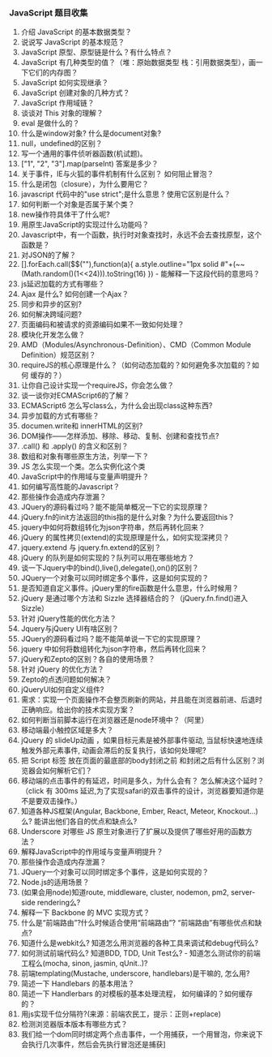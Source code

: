 ### JavaScript 题目收集
1. 介绍 JavaScript 的基本数据类型？
2. 说说写 JavaScript 的基本规范？
3. JavaScript 原型、原型链是什么？有什么特点？
4. JavaScript 有几种类型的值？（堆：原始数据类型 栈：引用数据类型），画一下它们的内存图？
5. JavaScript 如何实现继承？
6. JavaScript 创建对象的几种方式？
7. JavaScript 作用域链？
8. 谈谈对 This 对象的理解？
9. eval 是做什么的？
10. 什么是window对象? 什么是document对象?
11. null，undefined的区别？
12. 写一个通用的事件侦听器函数(机试题)。
13. ["1", "2", "3"].map(parseInt) 答案是多少？
14. 关于事件，IE与火狐的事件机制有什么区别？ 如何阻止冒泡？
15. 什么是闭包（closure），为什么要用它？
16. javascript 代码中的"use strict";是什么意思 ? 使用它区别是什么？
17. 如何判断一个对象是否属于某个类？
18. new操作符具体干了什么呢?
19. 用原生JavaScript的实现过什么功能吗？
20. Javascript中，有一个函数，执行时对象查找时，永远不会去查找原型，这个函数是？
21. 对JSON的了解？
22. [].forEach.call($$(""),function(a){ a.style.outline="1px solid #"+(~~(Math.random()(1<<24))).toString(16) }) - 能解释一下这段代码的意思吗？
23. js延迟加载的方式有哪些？
24. Ajax 是什么? 如何创建一个Ajax？
25. 同步和异步的区别?
26. 如何解决跨域问题?
27. 页面编码和被请求的资源编码如果不一致如何处理？
28. 模块化开发怎么做？
29. AMD（Modules/Asynchronous-Definition）、CMD（Common Module Definition）规范区别？
30. requireJS的核心原理是什么？（如何动态加载的？如何避免多次加载的？如何 缓存的？）
31. 让你自己设计实现一个requireJS，你会怎么做？
32. 谈一谈你对ECMAScript6的了解？
33. ECMAScript6 怎么写class么，为什么会出现class这种东西?
34. 异步加载的方式有哪些？
35. documen.write和 innerHTML的区别?
36. DOM操作——怎样添加、移除、移动、复制、创建和查找节点?
37. .call() 和 .apply() 的含义和区别？
38. 数组和对象有哪些原生方法，列举一下？
39. JS 怎么实现一个类。怎么实例化这个类
40. JavaScript中的作用域与变量声明提升？
41. 如何编写高性能的Javascript？
42. 那些操作会造成内存泄漏？
43. JQuery的源码看过吗？能不能简单概况一下它的实现原理？
44. jQuery.fn的init方法返回的this指的是什么对象？为什么要返回this？
45. jquery中如何将数组转化为json字符串，然后再转化回来？
46. jQuery 的属性拷贝(extend)的实现原理是什么，如何实现深拷贝？
47. jquery.extend 与 jquery.fn.extend的区别？
48. jQuery 的队列是如何实现的？队列可以用在哪些地方？
49. 谈一下Jquery中的bind(),live(),delegate(),on()的区别？
50. JQuery一个对象可以同时绑定多个事件，这是如何实现的？
51. 是否知道自定义事件。jQuery里的fire函数是什么意思，什么时候用？
52. jQuery 是通过哪个方法和 Sizzle 选择器结合的？（jQuery.fn.find()进入Sizzle）
53. 针对 jQuery性能的优化方法？
54. Jquery与jQuery UI有啥区别？
55. JQuery的源码看过吗？能不能简单说一下它的实现原理？
56. jquery 中如何将数组转化为json字符串，然后再转化回来？
57. jQuery和Zepto的区别？各自的使用场景？
58. 针对 jQuery 的优化方法？
59. Zepto的点透问题如何解决？
60. jQueryUI如何自定义组件?
61. 需求：实现一个页面操作不会整页刷新的网站，并且能在浏览器前进、后退时正确响应。给出你的技术实现方案？
62. 如何判断当前脚本运行在浏览器还是node环境中？（阿里）
63. 移动端最小触控区域是多大？
64. jQuery 的 slideUp动画 ，如果目标元素是被外部事件驱动, 当鼠标快速地连续触发外部元素事件, 动画会滞后的反复执行，该如何处理呢?
65. 把 Script 标签 放在页面的最底部的body封闭之前 和封闭之后有什么区别？浏览器会如何解析它们？
66. 移动端的点击事件的有延迟，时间是多久，为什么会有？ 怎么解决这个延时？（click 有 300ms 延迟,为了实现safari的双击事件的设计，浏览器要知道你是不是要双击操作。）
67. 知道各种JS框架(Angular, Backbone, Ember, React, Meteor, Knockout...)么? 能讲出他们各自的优点和缺点么?
68. Underscore 对哪些 JS 原生对象进行了扩展以及提供了哪些好用的函数方法？
69. 解释JavaScript中的作用域与变量声明提升？
70. 那些操作会造成内存泄漏？
71. JQuery一个对象可以同时绑定多个事件，这是如何实现的？
72. Node.js的适用场景？
73. (如果会用node)知道route, middleware, cluster, nodemon, pm2, server-side rendering么?
74. 解释一下 Backbone 的 MVC 实现方式？
75. 什么是“前端路由”?什么时候适合使用“前端路由”? “前端路由”有哪些优点和缺点?
76. 知道什么是webkit么? 知道怎么用浏览器的各种工具来调试和debug代码么?
77. 如何测试前端代码么? 知道BDD, TDD, Unit Test么? - 知道怎么测试你的前端工程么(mocha, sinon, jasmin, qUnit..)?
78. 前端templating(Mustache, underscore, handlebars)是干嘛的, 怎么用?
79. 简述一下 Handlebars 的基本用法？
80. 简述一下 Handlerbars 的对模板的基本处理流程， 如何编译的？如何缓存的？
81. 用js实现千位分隔符?(来源：前端农民工，提示：正则+replace)
82. 检测浏览器版本版本有哪些方式？
83. 我们给一个dom同时绑定两个点击事件，一个用捕获，一个用冒泡，你来说下会执行几次事件，然后会先执行冒泡还是捕获]